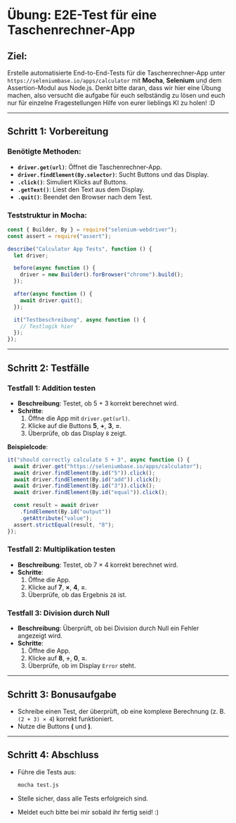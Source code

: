 # Übung: E2E-Test für eine Taschenrechner-App

## Ziel:

Erstelle automatisierte End-to-End-Tests für die Taschenrechner-App unter `https://seleniumbase.io/apps/calculator` mit **Mocha**, **Selenium** und dem Assertion-Modul aus Node.js. Denkt bitte daran, dass wir hier eine Übung machen, also versucht die aufgabe für euch selbständig zu lösen und euch nur für einzelne Fragestellungen Hilfe von eurer lieblings KI zu holen! :D

---

## Schritt 1: Vorbereitung

### Benötigte Methoden:

- **`driver.get(url)`**: Öffnet die Taschenrechner-App.
- **`driver.findElement(By.selector)`**: Sucht Buttons und das Display.
- **`.click()`**: Simuliert Klicks auf Buttons.
- **`.getText()`**: Liest den Text aus dem Display.
- **`.quit()`**: Beendet den Browser nach dem Test.

### Teststruktur in Mocha:

```javascript
const { Builder, By } = require("selenium-webdriver");
const assert = require("assert");

describe("Calculator App Tests", function () {
  let driver;

  before(async function () {
    driver = new Builder().forBrowser("chrome").build();
  });

  after(async function () {
    await driver.quit();
  });

  it("Testbeschreibung", async function () {
    // Testlogik hier
  });
});
```

---

## Schritt 2: Testfälle

### Testfall 1: Addition testen

- **Beschreibung**: Testet, ob 5 + 3 korrekt berechnet wird.
- **Schritte**:
  1. Öffne die App mit `driver.get(url)`.
  2. Klicke auf die Buttons **5**, **+**, **3**, **=**.
  3. Überprüfe, ob das Display `8` zeigt.

**Beispielcode**:

```javascript
it("should correctly calculate 5 + 3", async function () {
  await driver.get("https://seleniumbase.io/apps/calculator");
  await driver.findElement(By.id("5")).click();
  await driver.findElement(By.id("add")).click();
  await driver.findElement(By.id("3")).click();
  await driver.findElement(By.id("equal")).click();

  const result = await driver
    .findElement(By.id("output"))
    .getAttribute("value");
  assert.strictEqual(result, "8");
});
```

### Testfall 2: Multiplikation testen

- **Beschreibung**: Testet, ob 7 × 4 korrekt berechnet wird.
- **Schritte**:
  1. Öffne die App.
  2. Klicke auf **7**, **×**, **4**, **=**.
  3. Überprüfe, ob das Ergebnis `28` ist.

### Testfall 3: Division durch Null

- **Beschreibung**: Überprüft, ob bei Division durch Null ein Fehler angezeigt wird.
- **Schritte**:
  1. Öffne die App.
  2. Klicke auf **8**, **÷**, **0**, **=**.
  3. Überprüfe, ob im Display `Error` steht.

---

## Schritt 3: Bonusaufgabe

- Schreibe einen Test, der überprüft, ob eine komplexe Berechnung (z. B. `(2 + 3) × 4`) korrekt funktioniert.
- Nutze die Buttons **(** und **)**.

---

## Schritt 4: Abschluss

- Führe die Tests aus:
  ```bash
  mocha test.js
  ```
- Stelle sicher, dass alle Tests erfolgreich sind.

- Meldet euch bitte bei mir sobald ihr fertig seid! :)
